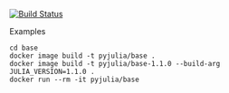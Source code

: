 [![Build Status][travis-img]][travis-url]

Examples

```
cd base
docker image build -t pyjulia/base .
docker image build -t pyjulia/base-1.1.0 --build-arg JULIA_VERSION=1.1.0 .
docker run --rm -it pyjulia/base
```

[travis-img]: https://travis-ci.com/tkf/docker-pyjulia.svg?branch=master
[travis-url]: https://travis-ci.com/tkf/docker-pyjulia
